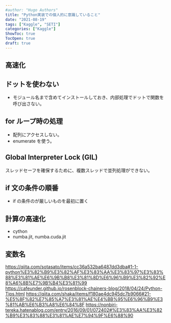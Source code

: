 ```yaml
---
#author: "Hugo Authors"
title: "Python実装での個人的に意識していること"
date: "2021-08-19"
tags: ["Kaggle", "SETI"]
categories: ["Kaggle"]
ShowToc: true
TocOpen: true
draft: true
---
```


## 高速化

## ドットを使わない

- モジュール名まで含めてインストールしておき、内部処理でドットで関数を呼び出さない。

## for ループ時の処理

- 配列にアクセスしない。
- enumerate を使う。

## Global Interpreter Lock (GIL)

スレッドセーフを確保するために、複数スレッドで並列処理ができない。

## if 文の条件の順番

- if の条件のが厳しいものを最初に置く

## 計算の高速化

- cython
- numba.jit, numba.cuda.jit

## 変数名

https://qiita.com/sotasato/items/cc36a532ba6487dd3dba#1-1-python%E3%82%B9%E3%82%AF%E3%83%AA%E3%83%97%E3%83%88%E3%81%AE%E6%9B%B8%E3%81%8D%E6%96%B9%E3%82%92%E8%A6%8B%E7%9B%B4%E3%81%99
https://cafeunder.github.io/rosenblock-chainers-blog/2018/04/24/Python-Tips.html
https://qiita.com/shaka/items/f180ae4dc945dc7b9066#21-%E5%8F%82%E7%85%A7%E3%81%AE%E4%BB%95%E6%96%B9%E3%81%AB%E6%B3%A8%E6%84%8F
https://nonbiri-tereka.hatenablog.com/entry/2016/09/01/072402#%E3%83%AA%E3%82%B9%E3%83%88%E3%81%AE%E7%94%9F%E6%88%90
